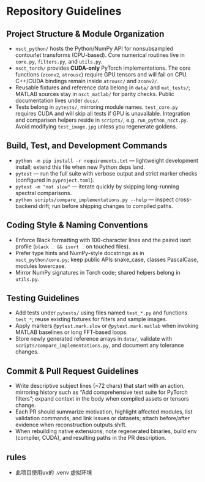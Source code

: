 # Repository Guidelines

## Project Structure & Module Organization
- `nsct_python/` hosts the Python/NumPy API for nonsubsampled contourlet transforms (CPU-based). Core numerical routines live in `core.py`, `filters.py`, and `utils.py`.
- `nsct_torch/` provides **CUDA-only** PyTorch implementations. The core functions (`zconv2`, `atrousc`) require GPU tensors and will fail on CPU. C++/CUDA bindings remain inside `atrousc/` and `zconv2/`.
- Reusable fixtures and reference data belong in `data/` and `mat_tests/`; MATLAB sources stay in `nsct_matlab/` for parity checks. Public documentation lives under `docs/`.
- Tests belong in `pytests/`, mirroring module names. `test_core.py` requires CUDA and will skip all tests if GPU is unavailable. Integration and comparison helpers reside in `scripts/`, e.g. `run_python_nsct.py`. Avoid modifying `test_image.jpg` unless you regenerate goldens.

## Build, Test, and Development Commands
- `python -m pip install -r requirements.txt` — lightweight development install; extend this file when new Python deps land.
- `pytest` — run the full suite with verbose output and strict marker checks (configured in `pyproject.toml`).
- `pytest -m "not slow"` — iterate quickly by skipping long-running spectral comparisons.
- `python scripts/compare_implementations.py --help` — inspect cross-backend drift; run before shipping changes to compiled paths.

## Coding Style & Naming Conventions
- Enforce Black formatting with 100-character lines and the paired isort profile (`black . && isort .` on touched files).
- Prefer type hints and NumPy-style docstrings as in `nsct_python/core.py`; keep public APIs snake_case, classes PascalCase, modules lowercase.
- Mirror NumPy signatures in Torch code; shared helpers belong in `utils.py`.

## Testing Guidelines
- Add tests under `pytests/` using files named `test_*.py` and functions `test_*`; reuse existing fixtures for filters and sample images.
- Apply markers `@pytest.mark.slow` or `@pytest.mark.matlab` when invoking MATLAB baselines or long FFT-based loops.
- Store newly generated reference arrays in `data/`, validate with `scripts/compare_implementations.py`, and document any tolerance changes.

## Commit & Pull Request Guidelines
- Write descriptive subject lines (~72 chars) that start with an action, mirroring history such as “Add comprehensive test suite for PyTorch filters”; expand context in the body when compiled assets or tensors change.
- Each PR should summarize motivation, highlight affected modules, list validation commands, and link issues or datasets; attach before/after evidence when reconstruction outputs shift.
- When rebuilding native extensions, note regenerated binaries, build env (compiler, CUDA), and resulting paths in the PR description.

## rules
- 此项目使用uv的 .venv 虚拟环境
